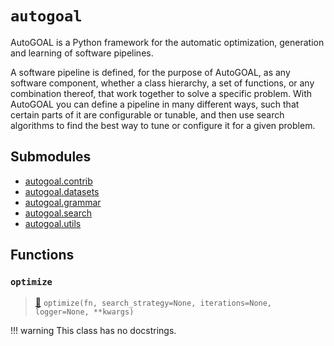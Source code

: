 # `autogoal`

AutoGOAL is a Python framework for the automatic optimization, generation and learning of software pipelines.

A software pipeline is defined, for the purpose of AutoGOAL, as any software component, whether a class hierarchy,
a set of functions, or any combination thereof, that work together to solve a specific problem.
With AutoGOAL you can define a pipeline in many different ways, such that certain parts of it are configurable or
tunable, and then use search algorithms to find the best way to tune or configure it for a given problem.

## Submodules

* [autogoal.contrib](/api/autogoal.contrib/)
* [autogoal.datasets](/api/autogoal.datasets/)
* [autogoal.grammar](/api/autogoal.grammar/)
* [autogoal.search](/api/autogoal.search/)
* [autogoal.utils](/api/autogoal.utils/)

## Functions

### `optimize`

> [📝](https://github.com/sestevez/autogoal/blob/master/autogoal/utils/_helpers.py#L40)
> `optimize(fn, search_strategy=None, iterations=None, logger=None, **kwargs)`


!!! warning
    This class has no docstrings.

